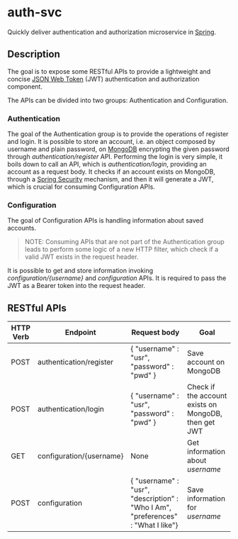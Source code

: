 # auth-svc
Quickly deliver authentication and authorization microservice in [Spring](https://spring.io/).

## Description
The goal is to expose some RESTful APIs to provide a lightweight and concise [JSON Web Token](https://jwt.io/) (JWT) authentication and authorization component.

The APIs can be divided into two groups: Authentication and Configuration.

### Authentication
The goal of the Authentication group is to provide the operations of register and login.
It is possible to store an account, i.e. an object composed by username and plain password, on [MongoDB](https://www.mongodb.com/) encrypting the given password through *authentication/register* API. Performing the login is very simple, it boils down to call an API, which is *authentication/login*, providing an account as a request body. It checks if an account exists on MongoDB, through a [Spring Security](https://spring.io/projects/spring-security/) mechanism, and then it will generate a JWT, which is crucial for consuming Configuration APIs.

### Configuration
The goal of Configuration APIs is handling information about saved accounts.
> NOTE: Consuming APIs that are not part of the Authentication group leads to perform some logic of a new HTTP filter, which check if a valid JWT exists in the request header.

It is possible to get and store information invoking *configuration/{username}* and *configuration* APIs. It is required to pass the JWT as a Bearer token into the request header.

## RESTful APIs

| HTTP Verb  | Endpoint | Request body | Goal |
| ------------- | ------------- | ------------- | ------------- |
| POST  | authentication/register | { "username" : "usr", "password" : "pwd" } | Save account on MongoDB
| POST  | authentication/login | { "username" : "usr", "password" : "pwd" } | Check if the account exists on MongoDB, then get JWT
| GET  | configuration/{username} | None | Get information about *username*
| POST  | configuration | { "username" : "usr", "description" : "Who I Am", "preferences" : "What I like"} | Save information for *username*
